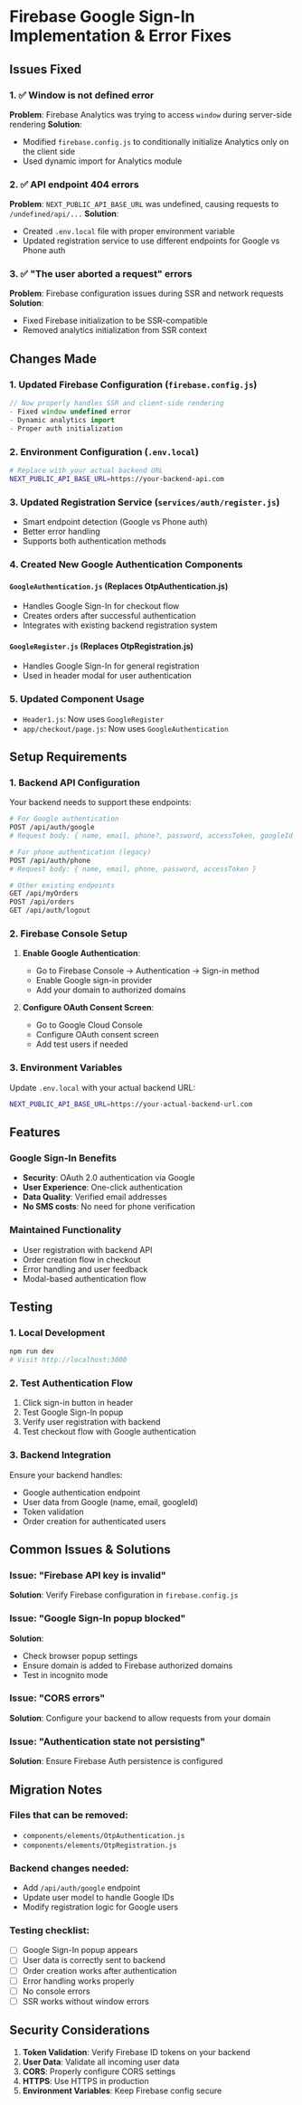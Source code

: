 # Firebase Google Sign-In Implementation & Error Fixes

## Issues Fixed

### 1. ✅ Window is not defined error
**Problem**: Firebase Analytics was trying to access `window` during server-side rendering
**Solution**: 
- Modified `firebase.config.js` to conditionally initialize Analytics only on the client side
- Used dynamic import for Analytics module

### 2. ✅ API endpoint 404 errors
**Problem**: `NEXT_PUBLIC_API_BASE_URL` was undefined, causing requests to `/undefined/api/...`
**Solution**:
- Created `.env.local` file with proper environment variable
- Updated registration service to use different endpoints for Google vs Phone auth

### 3. ✅ "The user aborted a request" errors  
**Problem**: Firebase configuration issues during SSR and network requests
**Solution**:
- Fixed Firebase initialization to be SSR-compatible
- Removed analytics initialization from SSR context

## Changes Made

### 1. Updated Firebase Configuration (`firebase.config.js`)
```javascript
// Now properly handles SSR and client-side rendering
- Fixed window undefined error
- Dynamic analytics import
- Proper auth initialization
```

### 2. Environment Configuration (`.env.local`)
```bash
# Replace with your actual backend URL
NEXT_PUBLIC_API_BASE_URL=https://your-backend-api.com
```

### 3. Updated Registration Service (`services/auth/register.js`)
- Smart endpoint detection (Google vs Phone auth)
- Better error handling
- Supports both authentication methods

### 4. Created New Google Authentication Components

#### `GoogleAuthentication.js` (Replaces OtpAuthentication.js)
- Handles Google Sign-In for checkout flow
- Creates orders after successful authentication
- Integrates with existing backend registration system

#### `GoogleRegister.js` (Replaces OtpRegistration.js)
- Handles Google Sign-In for general registration
- Used in header modal for user authentication

### 5. Updated Component Usage
- `Header1.js`: Now uses `GoogleRegister`
- `app/checkout/page.js`: Now uses `GoogleAuthentication`

## Setup Requirements

### 1. Backend API Configuration
Your backend needs to support these endpoints:

```bash
# For Google authentication
POST /api/auth/google
# Request body: { name, email, phone?, password, accessToken, googleId }

# For phone authentication (legacy)
POST /api/auth/phone  
# Request body: { name, email, phone, password, accessToken }

# Other existing endpoints
GET /api/myOrders
POST /api/orders
GET /api/auth/logout
```

### 2. Firebase Console Setup
1. **Enable Google Authentication**:
   - Go to Firebase Console → Authentication → Sign-in method
   - Enable Google sign-in provider
   - Add your domain to authorized domains

2. **Configure OAuth Consent Screen**:
   - Go to Google Cloud Console
   - Configure OAuth consent screen
   - Add test users if needed

### 3. Environment Variables
Update `.env.local` with your actual backend URL:
```bash
NEXT_PUBLIC_API_BASE_URL=https://your-actual-backend-url.com
```

## Features

### Google Sign-In Benefits
- **Security**: OAuth 2.0 authentication via Google
- **User Experience**: One-click authentication
- **Data Quality**: Verified email addresses
- **No SMS costs**: No need for phone verification

### Maintained Functionality
- User registration with backend API
- Order creation flow in checkout
- Error handling and user feedback
- Modal-based authentication flow

## Testing

### 1. Local Development
```bash
npm run dev
# Visit http://localhost:3000
```

### 2. Test Authentication Flow
1. Click sign-in button in header
2. Test Google Sign-In popup
3. Verify user registration with backend
4. Test checkout flow with Google authentication

### 3. Backend Integration
Ensure your backend handles:
- Google authentication endpoint
- User data from Google (name, email, googleId)
- Token validation
- Order creation for authenticated users

## Common Issues & Solutions

### Issue: "Firebase API key is invalid"
**Solution**: Verify Firebase configuration in `firebase.config.js`

### Issue: "Google Sign-In popup blocked"
**Solution**: 
- Check browser popup settings
- Ensure domain is added to Firebase authorized domains
- Test in incognito mode

### Issue: "CORS errors"
**Solution**: Configure your backend to allow requests from your domain

### Issue: "Authentication state not persisting"
**Solution**: Ensure Firebase Auth persistence is configured

## Migration Notes

### Files that can be removed:
- `components/elements/OtpAuthentication.js`
- `components/elements/OtpRegistration.js`

### Backend changes needed:
- Add `/api/auth/google` endpoint
- Update user model to handle Google IDs
- Modify registration logic for Google users

### Testing checklist:
- [ ] Google Sign-In popup appears
- [ ] User data is correctly sent to backend
- [ ] Order creation works after authentication
- [ ] Error handling works properly
- [ ] No console errors
- [ ] SSR works without window errors

## Security Considerations

1. **Token Validation**: Verify Firebase ID tokens on your backend
2. **User Data**: Validate all incoming user data
3. **CORS**: Properly configure CORS settings
4. **HTTPS**: Use HTTPS in production
5. **Environment Variables**: Keep Firebase config secure
